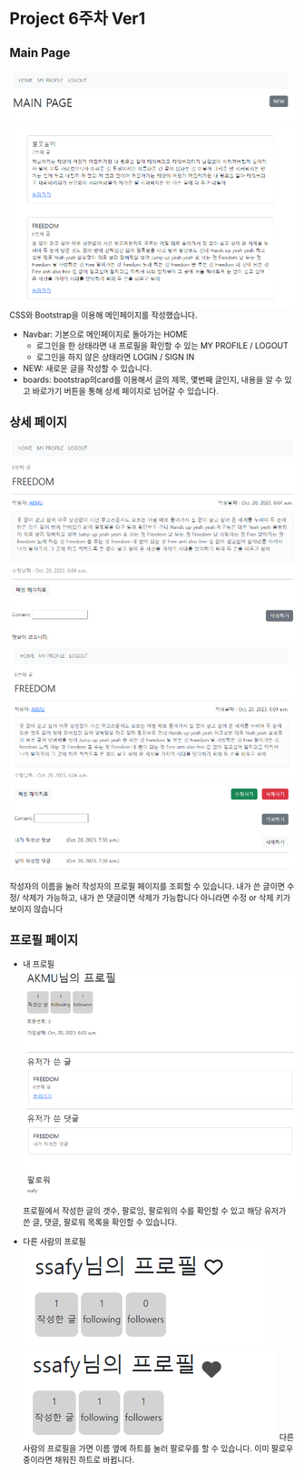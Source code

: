 # Project 6주차 Ver1

## Main Page
![메인페이지](./README_image/image.png)
CSS와 Bootstrap을 이용해 메인페이지를 작성했습니다.
- Navbar: 기본으로 메인페이지로 돌아가는 HOME
  - 로그인을 한 상태라면 내 프로필을 확인할 수 있는 MY PROFILE / LOGOUT
  - 로그인을 하지 않은 상태라면 LOGIN / SIGN IN 
- NEW: 새로운 글을 작성할 수 있습니다.
- boards: bootstrap의card를 이용해서 글의 제목, 몇번째 글인지, 내용을 알 수 있고 바로가기 버튼을 통해 상세 페이지로 넘어갈 수 있습니다.


## 상세 페이지
![Alt text](./README_image/image-1.png)
![Alt text](./README_image/image-3.png)
작성자의 이름을 눌러 작성자의 프로필 페이지를 조회할 수 있습니다.
내가 쓴 글이면 수정/ 삭제가 가능하고, 내가 쓴 댓글이면 삭제가 가능합니다
아니라면 수정 or 삭제 키가 보이지 않습니다

## 프로필 페이지
- 내 프로필
![Alt text](./README_image/image-4.png)
프로필에서 작성한 글의 갯수, 팔로잉, 팔로워의 수를 확인할 수 있고
해당 유저가 쓴 글, 댓글, 팔로워 목록을 확인할 수 있습니다.

- 다른 사람의 프로필
![Alt text](./README_image/image-5.png)
![Alt text](./README_image/image-6.png)
다른 사람의 프로필을 가면 이름 옆에 하트를 눌러 팔로우를 할 수 있습니다.
이미 팔로우 중이라면 채워진 하트로 바뀝니다.